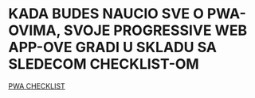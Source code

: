 # KADA BUDES NAUCIO SVE O PWA-OVIMA, SVOJE PROGRESSIVE WEB APP-OVE GRADI U SKLADU SA SLEDECOM CHECKLIST-OM

[PWA CHECKLIST](https://developers.google.com/web/progressive-web-apps/checklist)
